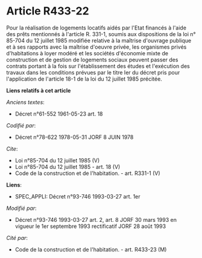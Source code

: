 # Article R433-22

Pour la réalisation de logements locatifs aidés par l'Etat financés à l'aide des prêts mentionnés à l'article R. 331-1,
soumis aux dispositions de la loi n° 85-704 du 12 juillet 1985 modifiée relative à la maîtrise d'ouvrage publique et à ses
rapports avec la maîtrise d'oeuvre privée, les organismes privés d'habitations à loyer modéré et les sociétés d'économie
mixte de construction et de gestion de logements sociaux peuvent passer des contrats portant à la fois sur l'établissement
des études et l'exécution des travaux dans les conditions prévues par le titre Ier du décret pris pour l'application de
l'article 18-1 de la loi du 12 juillet 1985 précitée.

**Liens relatifs à cet article**

_Anciens textes_:

  - Décret n°61-552 1961-05-23 art. 18

_Codifié par_:

  - Décret n°78-622 1978-05-31 JORF 8 JUIN 1978

_Cite_:

  - Loi n°85-704 du 12 juillet 1985 (V)
  - Loi n°85-704 du 12 juillet 1985 - art. 18 (V)
  - Code de la construction et de l'habitation. - art. R331-1 (V)

**Liens**:

  - SPEC_APPLI: Décret n°93-746 1993-03-27 art. 1er

_Modifié par_:

  - Décret n°93-746 1993-03-27 art. 2, art. 8 JORF 30 mars 1993 en vigueur le 1er septembre 1993 rectificatif JORF 28 août 1993

_Cité par_:

  - Code de la construction et de l'habitation. - art. R433-23 (M)
